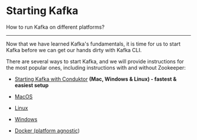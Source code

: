Starting Kafka
==============

How to run Kafka on different platforms?

* * *

Now that we have learned Kafka's fundamentals, it is time for us to start Kafka before we can get our hands dirty with Kafka CLI.

There are several ways to start Kafka, and we will provide instructions for the most popular ones, including instructions with and without Zookeeper:

*   [Starting Kafka with Conduktor](https://github.com/AbdoMusk/Apache-Kafka/blob/main/2-%20Starting%20Kafka/1-%20How%20to%20Start%20Kafka%20with%20Conduktor.md) **(Mac, Windows & Linux) - fastest & easiest setup**
    
*   [MacOS](https://github.com/AbdoMusk/Apache-Kafka/blob/main/2-%20Starting%20Kafka/2-%20How%20to%20Install%20Apache%20Kafka%20on%20Mac.md)
    
*   [Linux](https://github.com/AbdoMusk/Apache-Kafka/blob/main/2-%20Starting%20Kafka/5-%20How%20to%20Install%20Apache%20Kafka%20on%20Linux.md)
    
*   [Windows](https://github.com/AbdoMusk/Apache-Kafka/blob/main/2-%20Starting%20Kafka/7-%20How%20to%20Install%20Apache%20Kafka%20on%20Windows.md)
    
*   [Docker (platform agnostic](/kafka/how-to-start-kafka-using-docker/))